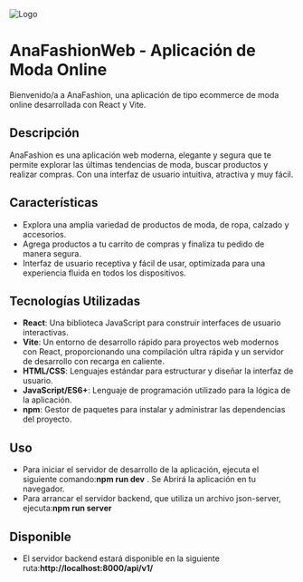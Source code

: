 ![Logo](public/images/icons/AnaFashion-logo-01.png.png)
# AnaFashionWeb - Aplicación de Moda Online

Bienvenido/a a AnaFashion, una aplicación de tipo ecommerce de moda online desarrollada con React y Vite.

## Descripción

AnaFashion es una aplicación web moderna, elegante y segura que te permite explorar las últimas tendencias de moda, buscar productos y realizar compras. Con una interfaz de usuario intuitiva, atractiva y muy fácil.

## Características

- Explora una amplia variedad de productos de moda, de ropa, calzado y accesorios.
- Agrega productos a tu carrito de compras y finaliza tu pedido de manera segura.
- Interfaz de usuario receptiva y fácil de usar, optimizada para una experiencia fluida en todos los dispositivos.

## Tecnologías Utilizadas

- **React**: Una biblioteca JavaScript para construir interfaces de usuario interactivas.
- **Vite**: Un entorno de desarrollo rápido para proyectos web modernos con React, proporcionando una compilación ultra rápida y un servidor de desarrollo con recarga en caliente.
- **HTML/CSS**: Lenguajes estándar para estructurar y diseñar la interfaz de usuario.
- **JavaScript/ES6+**: Lenguaje de programación utilizado para la lógica de la aplicación.
- **npm**: Gestor de paquetes para instalar y administrar las dependencias del proyecto.

## Uso

- Para iniciar el servidor de desarrollo de la aplicación, ejecuta el siguiente comando:**npm run dev** . Se Abrirá la aplicación en tu navegador.
- Para arrancar el servidor backend, que utiliza un archivo  json-server, ejecuta:**npm run server**

## Disponible
- El servidor backend estará disponible en la siguiente ruta:**http://localhost:8000/api/v1/**




